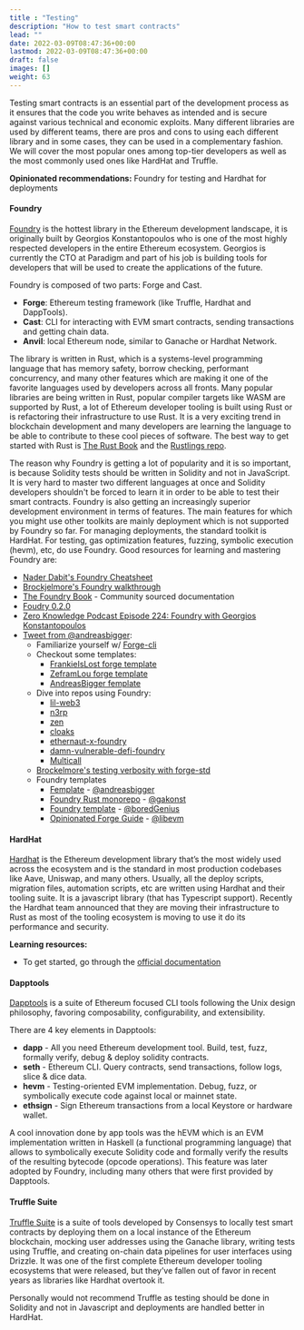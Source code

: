 ```yaml
---
title : "Testing"
description: "How to test smart contracts"
lead: ""
date: 2022-03-09T08:47:36+00:00
lastmod: 2022-03-09T08:47:36+00:00
draft: false
images: []
weight: 63
---
```


Testing smart contracts is an essential part of the development process as it ensures that the code you write behaves as intended and is secure against various technical and economic exploits. Many different libraries are used by different teams, there are pros and cons to using each different library and in some cases, they can be used in a complementary fashion. We will cover the most popular ones among top-tier developers as well as the most commonly used ones like HardHat and Truffle.

**Opinionated recommendations:** Foundry for testing and Hardhat for deployments

#### Foundry

[Foundry](https://github.com/gakonst/foundry) is the hottest library in the Ethereum development landscape, it is originally built by Georgios Konstantopoulos who is one of the most highly respected developers in the entire Ethereum ecosystem. Georgios is currently the CTO at Paradigm and part of his job is building tools for developers that will be used to create the applications of the future.

Foundry is composed of two parts: Forge and Cast.

- **Forge**: Ethereum testing framework (like Truffle, Hardhat and DappTools).
- **Cast**: CLI for interacting with EVM smart contracts, sending transactions and getting chain data.
- **Anvil**: local Ethereum node, similar to Ganache or Hardhat Network.

The library is written in Rust, which is a systems-level programming language that has memory safety, borrow checking, performant concurrency, and many other features which are making it one of the favorite languages used by developers across all fronts. Many popular libraries are being written in Rust, popular compiler targets like WASM are supported by Rust, a lot of Ethereum developer tooling is built using Rust or is refactoring their infrastructure to use Rust. It is a very exciting trend in blockchain development and many developers are learning the language to be able to contribute to these cool pieces of software. The best way to get started with Rust is [The Rust Book](https://doc.rust-lang.org/book/) and the [Rustlings repo](https://github.com/rust-lang/rustlings/).

The reason why Foundry is getting a lot of popularity and it is so important, is because Solidity tests should be written in Solidity and not in JavaScript. It is very hard to master two different languages at once and Solidity developers shouldn't be forced to learn it in order to be able to test their smart contracts. Foundry is also getting an increasingly superior development environment in terms of features. The main features for which you might use other toolkits are mainly deployment which is not supported by Foundry so far. For managing deployments, the standard toolkit is HardHat. For testing, gas optimization features, fuzzing, symbolic execution (hevm), etc, do use Foundry. Good resources for learning and mastering Foundry are:

- [Nader Dabit's Foundry Cheatsheet](https://github.com/dabit3/foundry-cheatsheet)
- [Brockjelmore's Foundry walkthrough](https://www.youtube.com/watch?v=Rp_V7bYiTCM)
- [The Foundry Book](https://book.getfoundry.sh/) - Community sourced documentation
- [Foudry 0.2.0](https://www.paradigm.xyz/2022/03/foundry-02)
- [Zero Knowledge Podcast Episode 224: Foundry with Georgios Konstantopoulos](https://zeroknowledge.fm/224-2/)
- [Tweet from @andreasbigger](https://twitter.com/andreasbigger/status/1500209878433894400?s=20&t=5HKeV0q_h3Z3QoRvlkO_hQ):
  - Familiarize yourself w/ [Forge-cli](https://github.com/gakonst/foundry/blob/master/cli/README.md)
  - Checkout some templates:
    - [FrankieIsLost forge template](https://github.com/FrankieIsLost/forge-template)
    - [ZeframLou forge template](https://github.com/ZeframLou/foundry-template)
    - [AndreasBigger femplate](https://github.com/abigger87/femplate)
  - Dive into repos using Foundry:
    - [lil-web3](https://github.com/m1guelpf/lil-web3/)
    - [n3rp](https://github.com/GrantStenger/n3rp)
    - [zen](https://github.com/zkSoju/zen)
    - [cloaks](https://github.com/abigger87/cloaks)
    - [ethernaut-x-foundry](https://github.com/ciaranmcveigh5/ethernaut-x-foundry)
    - [damn-vulnerable-defi-foundry](https://github.com/nicolasgarcia214/damn-vulnerable-defi-foundry)
    - [Multicall](https://github.com/mds1/multicall)
  - [Brockelmore's testing verbosity with forge-std](https://github.com/brockelmore/forge-std)
  - Foundry templates
    - [Femplate](https://github.com/abigger87/femplate) - [@andreasbigger](https://twitter.com/andreasbigger)
    - [Foundry Rust monorepo](https://github.com/gakonst/foundry-rust-template) - [@gakonst](https://twitter.com/gakonst)
    - [Foundry template](https://github.com/ZeframLou/foundry-template) - [@boredGenius](https://twitter.com/boredGenius)
    - [Opinionated Forge Guide](https://www.libevm.com/2022/03/19/opinionated-forge-guide/) - [@libevm](https://twitter.com/libevm)

#### HardHat

[Hardhat](https://hardhat.org/) is the Ethereum development library that’s the most widely used across the ecosystem and is the standard in most production codebases like Aave, Uniswap, and many others. Usually, all the deploy scripts, migration files, automation scripts, etc are written using Hardhat and their tooling suite. It is a javascript library (that has Typescript support). Recently the Hardhat team announced that they are moving their infrastructure to Rust as most of the tooling ecosystem is moving to use it do its performance and security.

**Learning resources:**

- To get started, go through the [official documentation](https://hardhat.org/getting-started/)

#### Dapptools

[Dapptools](https://github.com/dapphub/dapptools)  is a suite of Ethereum focused CLI tools following the Unix design philosophy, favoring composability, configurability, and extensibility.

There are 4 key elements in Dapptools:

- **dapp** - All you need Ethereum development tool. Build, test, fuzz, formally verify, debug & deploy solidity contracts.
- **seth** - Ethereum CLI. Query contracts, send transactions, follow logs, slice & dice data.
- **hevm** - Testing-oriented EVM implementation. Debug, fuzz, or symbolically execute code against local or mainnet state.
- **ethsign** - Sign Ethereum transactions from a local Keystore or hardware wallet.

A cool innovation done by app tools was the hEVM which is an EVM implementation written in Haskell (a functional programming language) that allows to symbolically execute Solidity code and formally verify the results of the resulting bytecode (opcode operations). This feature was later adopted by Foundry, including many others that were first provided by Dapptools.

#### Truffle Suite

[Truffle Suite](https://trufflesuite.com/) is a suite of tools developed by Consensys to locally test smart contracts by deploying them on a local instance of the Ethereum blockchain, mocking user addresses using the Ganache library, writing tests using Truffle, and creating on-chain data pipelines for user interfaces using Drizzle. It was one of the first complete Ethereum developer tooling ecosystems that were released, but they’ve fallen out of favor in recent years as libraries like Hardhat overtook it.

Personally would not recommend Truffle as testing should be done in Solidity and not in Javascript and deployments are handled better in HardHat.
